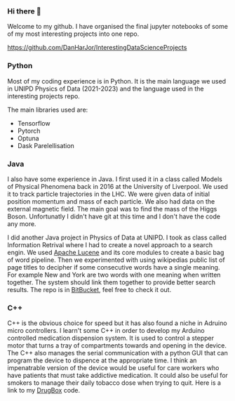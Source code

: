 ### Hi there 👋

Welcome to my github. I have organised the final jupyter notebooks of some of my most interesting projects into one repo.  

https://github.com/DanHarJor/InterestingDataScienceProjects

### Python
Most of my coding experience is in Python. It is the main language we used in UNIPD Physics of Data (2021-2023) and the language used in the interesting projects repo.  

The main libraries used are: 
- Tensorflow
- Pytorch
- Optuna
- Dask Parelellisation

### Java
I also have some experience in Java. I first used it in a class called Models of Physical Phenomena back in 2016 at the University of Liverpool. We used it to track particle trajectories in the LHC. We were given data of initial position momentum and mass of each particle. We also had data on the external magnetic field. The main goal was to find the mass of the Higgs Boson. Unfortunatly I didn't have git at this time and I don't have the code any more.

I did another Java project in Physics of Data at UNIPD. I took as class called Information Retrival where I had to create a novel approach to a search engin. We used [Apache Lucene](https://lucene.apache.org/core/) and its core modules to create a basic bag of word pipeline. Then we experimented with using wikipedias public list of page titles to decipher if some consecutive words have a single meaning. For example New and York are two words with one meaning when written together. The system should link them together to provide better search results. The repo is in [BitBucket](https://bitbucket.org/dan-har-jor/seupd2122-ist-before-final-clean/src/master/), feel free to check it out.

### C++
C++ is the obvious choice for speed but it has also found a niche in Adruino micro controllers. I learn't some C++ in order to develop my Arduino controlled medication dispension system. It is used to control a stepper motor that turns a tray of compartments towards and opening in the device. The C++ also manages the serial communication with a python GUI that can program the device to dispence at the appropriate time. I think an impenatrable version of the device would be useful for care workers who have patients that must take addictive medication. It could also be useful for smokers to manage their daily tobacco dose when trying to quit. Here is a link to my [DrugBox](https://github.com/DanHarJor/DrugBox) code. 



<!--
**DanHarJor/DanHarJor** is a ✨ _special_ ✨ repository because its `README.md` (this file) appears on your GitHub profile.

Here are some ideas to get you started:

- 🔭 I’m currently working on ...
- 🌱 I’m currently learning ...
- 👯 I’m looking to collaborate on ...
- 🤔 I’m looking for help with ...
- 💬 Ask me about ...
- 📫 How to reach me: ...
- 😄 Pronouns: ...
- ⚡ Fun fact: ...
-->
